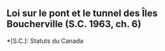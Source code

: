 ## Loi sur le pont et le tunnel des Îles Boucherville (S.C. 1963, ch. 6)
  *[S.C.]: Statuts du Canada

